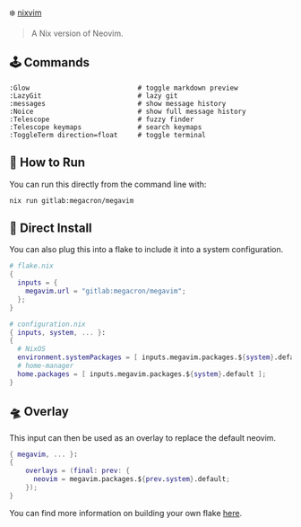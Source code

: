 :snowflake: [nixvim](https://github.com/nix-community/nixvim)

> A Nix version of Neovim.
## :joystick: Commands
```vim
:Glow                           # toggle markdown preview
:LazyGit                        # lazy git
:messages                       # show message history
:Noice                          # show full message history
:Telescope                      # fuzzy finder
:Telescope keymaps              # search keymaps
:ToggleTerm direction=float     # toggle terminal
```

## :test_tube: How to Run
You can run this directly from the command line with:
```shell
nix run gitlab:megacron/megavim
```

## :floppy_disk: Direct Install
You can also plug this into a flake to include it into a system configuration.
```nix
# flake.nix
{
  inputs = {
    megavim.url = "gitlab:megacron/megavim";
  };
}
```
```nix
# configuration.nix
{ inputs, system, ... }:
{
  # NixOS
  environment.systemPackages = [ inputs.megavim.packages.${system}.default ];
  # home-manager
  home.packages = [ inputs.megavim.packages.${system}.default ];
}
```

## :flying_saucer: Overlay
This input can then be used as an overlay to replace the default neovim.
```nix
{ megavim, ... }:
{
    overlays = (final: prev: {
      neovim = megavim.packages.${prev.system}.default;
    });
}
```
You can find more information on building your own flake
[here](https://gist.github.com/siph/288b7c6b5f68a1902d28aebc95fde4c5).
